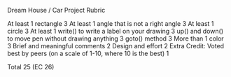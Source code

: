 Dream House / Car Project Rubric   	

At least 1 rectangle	3
At least 1 angle that is not a right angle	3
At least 1 circle	3
At least 1 write() to write a label on your drawing	3
up() and down() to move pen without drawing anything	3
goto() method	3
More than 1 color	3
Brief and meaningful comments	2
Design and effort	2
Extra Credit: Voted best by peers (on a scale of 1-10, where 10 is the best)	1
	
Total	25 (EC 26)